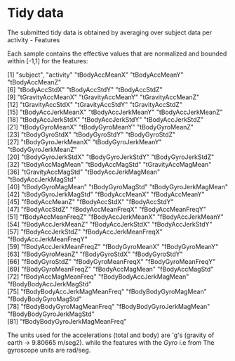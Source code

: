 # Tidy data

The submitted tidy data is obtained by averaging over subject data per activity - Features 

Each sample contains the effective values that are normalized and bounded within [-1,1] for the features:

[1] "subject", "activity" "tBodyAccMeanX"                "tBodyAccMeanY"                "tBodyAccMeanZ"               
[6] "tBodyAccStdX"                 "tBodyAccStdY"                 "tBodyAccStdZ"                
[9] "tGravityAccMeanX"             "tGravityAccMeanY"             "tGravityAccMeanZ"            
[12] "tGravityAccStdX"              "tGravityAccStdY"              "tGravityAccStdZ"             
[15] "tBodyAccJerkMeanX"            "tBodyAccJerkMeanY"            "tBodyAccJerkMeanZ"           
[18] "tBodyAccJerkStdX"             "tBodyAccJerkStdY"             "tBodyAccJerkStdZ"            
[21] "tBodyGyroMeanX"               "tBodyGyroMeanY"               "tBodyGyroMeanZ"              
[23] "tBodyGyroStdX"                "tBodyGyroStdY"                "tBodyGyroStdZ"               
[27] "tBodyGyroJerkMeanX"           "tBodyGyroJerkMeanY"           "tBodyGyroJerkMeanZ"          
[20] "tBodyGyroJerkStdX"            "tBodyGyroJerkStdY"            "tBodyGyroJerkStdZ"           
[32] "tBodyAccMagMean"              "tBodyAccMagStd"               "tGravityAccMagMean"          
[36] "tGravityAccMagStd"            "tBodyAccJerkMagMean"          "tBodyAccJerkMagStd"          
[40] "tBodyGyroMagMean"             "tBodyGyroMagStd"              "tBodyGyroJerkMagMean"        
[42] "tBodyGyroJerkMagStd"          "fBodyAccMeanX"                "fBodyAccMeanY"               
[45] "fBodyAccMeanZ"                "fBodyAccStdX"                 "fBodyAccStdY"                
[47] "fBodyAccStdZ"                 "fBodyAccMeanFreqX"            "fBodyAccMeanFreqY"           
[51] "fBodyAccMeanFreqZ"            "fBodyAccJerkMeanX"            "fBodyAccJerkMeanY"           
[54] "fBodyAccJerkMeanZ"            "fBodyAccJerkStdX"             "fBodyAccJerkStdY"            
[57] "fBodyAccJerkStdZ"             "fBodyAccJerkMeanFreqX"        "fBodyAccJerkMeanFreqY"       
[59] "fBodyAccJerkMeanFreqZ"        "fBodyGyroMeanX"               "fBodyGyroMeanY"              
[63] "fBodyGyroMeanZ"               "fBodyGyroStdX"                "fBodyGyroStdY"               
[66] "fBodyGyroStdZ"                "fBodyGyroMeanFreqX"           "fBodyGyroMeanFreqY"          
[69] "fBodyGyroMeanFreqZ"           "fBodyAccMagMean"              "fBodyAccMagStd"              
[72] "fBodyAccMagMeanFreq"          "fBodyBodyAccJerkMagMean"      "fBodyBodyAccJerkMagStd"      
[75] "fBodyBodyAccJerkMagMeanFreq"  "fBodyBodyGyroMagMean"         "fBodyBodyGyroMagStd"         
[78] "fBodyBodyGyroMagMeanFreq"     "fBodyBodyGyroJerkMagMean"     "fBodyBodyGyroJerkMagStd"     
[81] "fBodyBodyGyroJerkMagMeanFreq"

The units used for the accelerations (total and body) are 'g's (gravity of earth -> 9.80665 m/seg2).
while the features with the _Gyro_ i.e from The gyroscope units are rad/seg. 






